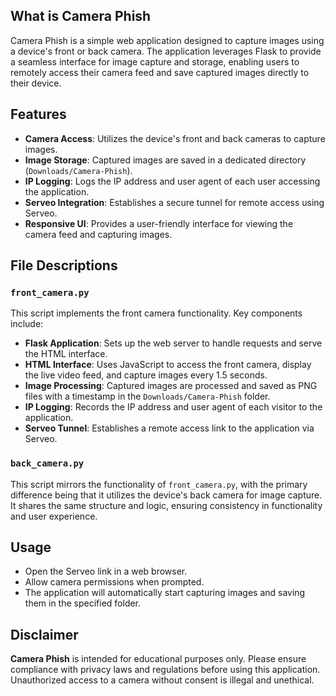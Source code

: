 ## What is Camera Phish

Camera Phish is a simple web application designed to capture images using a device's front or back camera. The application leverages Flask to provide a seamless interface for image capture and storage, enabling users to remotely access their camera feed and save captured images directly to their device.

## Features

- **Camera Access**: Utilizes the device's front and back cameras to capture images.
- **Image Storage**: Captured images are saved in a dedicated directory (`Downloads/Camera-Phish`).
- **IP Logging**: Logs the IP address and user agent of each user accessing the application.
- **Serveo Integration**: Establishes a secure tunnel for remote access using Serveo.
- **Responsive UI**: Provides a user-friendly interface for viewing the camera feed and capturing images.

## File Descriptions

### `front_camera.py`
This script implements the front camera functionality. Key components include:

- **Flask Application**: Sets up the web server to handle requests and serve the HTML interface.
- **HTML Interface**: Uses JavaScript to access the front camera, display the live video feed, and capture images every 1.5 seconds.
- **Image Processing**: Captured images are processed and saved as PNG files with a timestamp in the `Downloads/Camera-Phish` folder.
- **IP Logging**: Records the IP address and user agent of each visitor to the application.
- **Serveo Tunnel**: Establishes a remote access link to the application via Serveo.

### `back_camera.py`
This script mirrors the functionality of `front_camera.py`, with the primary difference being that it utilizes the device's back camera for image capture. It shares the same structure and logic, ensuring consistency in functionality and user experience.

## Usage

- Open the Serveo link in a web browser.
- Allow camera permissions when prompted.
- The application will automatically start capturing images and saving them in the specified folder.

## Disclaimer

**Camera Phish** is intended for educational purposes only. Please ensure compliance with privacy laws and regulations before using this application. Unauthorized access to a camera without consent is illegal and unethical.